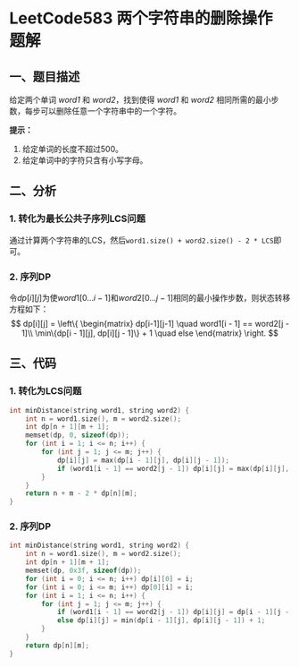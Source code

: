 # LeetCode583 两个字符串的删除操作 题解

## 一、题目描述

给定两个单词 *word1* 和 *word2*，找到使得 *word1* 和 *word2* 相同所需的最小步数，每步可以删除任意一个字符串中的一个字符。

**提示：**

1. 给定单词的长度不超过500。
2. 给定单词中的字符只含有小写字母。



## 二、分析

### 1. 转化为最长公共子序列LCS问题

通过计算两个字符串的LCS，然后`word1.size() + word2.size() - 2 * LCS`即可。

### 2. 序列DP

令$dp[i][j]$为使$word1[0...i-1]$和$word2[0...j-1]$相同的最小操作步数，则状态转移方程如下：
$$
dp[i][j] = \left\{
\begin{matrix}
dp[i-1][j-1] \quad word1[i - 1] == word2[j - 1]\\
\min\{dp[i - 1][j], dp[i][j - 1]\} + 1 \quad else
\end{matrix}
\right.
$$


## 三、代码

### 1. 转化为LCS问题

```c++
int minDistance(string word1, string word2) {
    int n = word1.size(), m = word2.size();
    int dp[n + 1][m + 1];
    memset(dp, 0, sizeof(dp));
    for (int i = 1; i <= n; i++) {
        for (int j = 1; j <= m; j++) {
            dp[i][j] = max(dp[i - 1][j], dp[i][j - 1]);
            if (word1[i - 1] == word2[j - 1]) dp[i][j] = max(dp[i][j], dp[i - 1][j - 1] + 1);
        }
    }
    return n + m - 2 * dp[n][m];
}
```



### 2. 序列DP

```c++
int minDistance(string word1, string word2) {
    int n = word1.size(), m = word2.size();
    int dp[n + 1][m + 1];
    memset(dp, 0x3f, sizeof(dp));
    for (int i = 0; i <= n; i++) dp[i][0] = i;
    for (int i = 0; i <= m; i++) dp[0][i] = i;
    for (int i = 1; i <= n; i++) {
        for (int j = 1; j <= m; j++) {
            if (word1[i - 1] == word2[j - 1]) dp[i][j] = dp[i - 1][j - 1];
            else dp[i][j] = min(dp[i - 1][j], dp[i][j - 1]) + 1;
        }
    }
    return dp[n][m];
}
```

